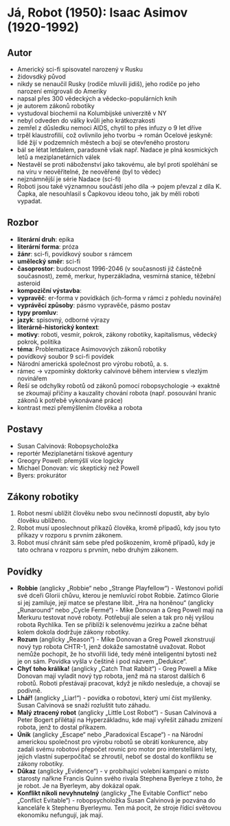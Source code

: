 # Já, Robot (1950): Isaac Asimov (1920-1992)
## Autor
- Americký sci-fi spisovatel narozený v Rusku
- židovsdký původ
- nikdy se nenaučil Rusky (rodiče mluvili jidiš), jeho rodiče po jeho narození 
emigrovali do Ameriky
- napsal přes 300 vědeckých a vědecko-populárních knih
- je autorem zákonů robotiky
- vystudoval biochemii na Kolumbijské univerzitě v NY
- nebyl odveden do války kvůli jeho krátkozrakosti
- zemřel z důsledku nemoci AIDS, chytil to přes infuzy o 9 let dříve
- trpěl klaustrofilií, což ovlivnilo jeho tvorbu $\to$ román Ocelové jeskyně: lidé žijí
v podzemních městech a bojí se otevřeného prostoru
- bál se létat letdalem, paradoxně však např. Nadace je plná kosmických letů a
meziplanetárních válek
- Nestavěl se proti náboženství jako takovému, ale byl proti spoléhání se na víru v
neověřitelné, že neověřené (byl to vědec)
- nejznámnější je série Nadace (sci-fi)
- Roboti jsou také významnou součástí jeho díla $\to$ pojem převzal z díla K. Čapka,
ale nesouhlasil s Čapkovou ideou toho, jak by měli roboti vypadat.


## Rozbor
- **literární druh**: epika
- **literární forma**: próza
- **žánr**: sci-fi, povídkový soubor s rámcem
- **umělecký směr**: sci-fi
- **časoprostor**: budoucnost 1996-2046 (v současnosti již částečně současnost), země,
merkur, hyperzákladna, vesmírná stanice, těžební asteroid
- **kompoziční výstavba**:
- **vypravěč**: er-forma v povídkách (ich-forma v rámci z pohledu novináře)
- **vyprávěcí způsoby**: pásmo vypravěče, pásmo postav
- **typy promluv**:
- **jazyk**: spisovný, odborné výrazy
- **literárně-historický kontext**:
- **motivy**: roboti, vesmír, pokrok, zákony robotiky, kapitalismus, vědecký pokrok,
politika
- **téma**: Problematizace Asimovových zákonů robotiky
- povídkový soubor 9 sci-fi povídek
- Národní americká společnost pro výrobu robotů, a. s.
- rámec $\to$ vzpomínky doktorky calvinové během interview s vlezlým novinářem
- Řeší se odchylky robotů od zákonů pomocí robopsychologie $\to$ exaktně se zkoumají
příčiny a kauzality chování robota (např. posouvání hranic zákonů k potřebě vykonávané
práce)
- kontrast mezi přemýšlením člověka a robota
 


## Postavy
- Susan Calvinová: Robopsycholožka
- reportér Meziplanetární tiskové agentury
- Greogry Powell: přemýšlí více logicky
- Michael Donovan: víc skeptický než Powell
- Byers: prokurátor


## Zákony robotiky
1. Robot nesmí ublížit člověku nebo svou nečinností dopustit, aby bylo člověku ublíženo.
2. Robot musí uposlechnout příkazů člověka, kromě případů, kdy jsou tyto příkazy v rozporu s prvním zákonem.
3. Robot musí chránit sám sebe před poškozením, kromě případů, kdy je tato ochrana v rozporu s prvním, nebo druhým zákonem.

## Povídky
- **Robbie** (anglicky „Robbie“ nebo „Strange Playfellow“) - Westonovi pořídí své dceři Glorii chůvu, kterou je nemluvící robot Robbie. Zatímco Glorie si jej zamiluje, její matce se přestane líbit.
    „Hra na honěnou“ (anglicky „Runaround“ nebo „Cycle Fermé“) - Mike Donovan a Greg Powell mají na Merkuru testovat nové roboty. Potřebují ale selen a tak pro něj vyšlou robota Rychlíka. Ten se přiblíží k selenovému jezírku a začne běhat kolem dokola dodržuje zákony robotiky.
- **Rozum** (anglicky „Reason“) - Mike Donovan a Greg Powell zkonstruují nový typ robota CHTR-1, jenž dokáže samostatně uvažovat. Robot nemůže pochopit, že ho stvořili lidé, tedy méně inteligentní bytosti než je on sám. Povídka vyšla v češtině i pod názvem „Dedukce“.
- **Chyť toho králíka!** (anglicky „Catch That Rabbit“) - Greg Powell a Mike Donovan mají vyladit nový typ robota, jenž má na starost dalších 6 robotů. Roboti přestávají pracovat, když je nikdo nesleduje, a chovají se podivně.
- **Lhář!** (anglicky „Liar!“) - povídka o robotovi, který umí číst myšlenky. Susan Calvinová se snaží rozluštit tuto záhadu.
- **Malý ztracený robot** (anglicky „Little Lost Robot“) - Susan Calvinová a Peter Bogert přilétají na Hyperzákladnu, kde mají vyřešit záhadu zmizení robota, jenž to dostal příkazem.
- **Únik** (anglicky „Escape“ nebo „Paradoxical Escape“) - na Národní americkou společnost pro výrobu robotů se obrátí konkurence, aby zadali svému robotovi přepočet rovnic pro motor pro interstellární lety, jejich vlastní superpočítač se zhroutil, neboť se dostal do konfliktu se zákony robotiky.
- **Důkaz** (anglicky „Evidence“) - v probíhající volební kampani o místo starosty nařkne Francis Quinn svého rivala Stephena Byerleye z toho, že je robot. Je na Byerleym, aby dokázal opak.
- **Konflikt nikoli nevyhnutelný** (anglicky „The Evitable Conflict“ nebo „Conflict Evitable“) - robopsycholožka Susan Calvinová je pozvána do kanceláře k Stephenu Byerleymu. Ten má pocit, že stroje řídící světovou ekonomiku nefungují, jak mají.
